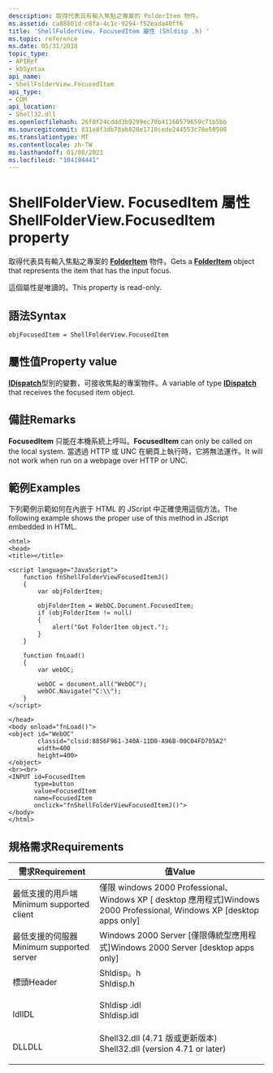 ```yaml
---
description: 取得代表具有輸入焦點之專案的 FolderItem 物件。
ms.assetid: ca88801d-c8fa-4c1c-9294-f52eada40ff6
title: 'ShellFolderView. FocusedItem 屬性 (Shldisp .h) '
ms.topic: reference
ms.date: 05/31/2018
topic_type:
- APIRef
- kbSyntax
api_name:
- ShellFolderView.FocusedItem
api_type:
- COM
api_location:
- Shell32.dll
ms.openlocfilehash: 26f0f24cddd3b9299ec70b41160579659c71b5bb
ms.sourcegitcommit: 831e8f3db78ab820e1710cede244553c70e50500
ms.translationtype: MT
ms.contentlocale: zh-TW
ms.lasthandoff: 01/08/2021
ms.locfileid: "104194441"
---
```

# <a name="shellfolderviewfocuseditem-property"></a><span data-ttu-id="19085-103">ShellFolderView. FocusedItem 屬性</span><span class="sxs-lookup"><span data-stu-id="19085-103">ShellFolderView.FocusedItem property</span></span>

<span data-ttu-id="19085-104">取得代表具有輸入焦點之專案的 [**FolderItem**](folderitem.md) 物件。</span><span class="sxs-lookup"><span data-stu-id="19085-104">Gets a [**FolderItem**](folderitem.md) object that represents the item that has the input focus.</span></span>

<span data-ttu-id="19085-105">這個屬性是唯讀的。</span><span class="sxs-lookup"><span data-stu-id="19085-105">This property is read-only.</span></span>

## <a name="syntax"></a><span data-ttu-id="19085-106">語法</span><span class="sxs-lookup"><span data-stu-id="19085-106">Syntax</span></span>


```JScript
objFocusedItem = ShellFolderView.FocusedItem
```



## <a name="property-value"></a><span data-ttu-id="19085-107">屬性值</span><span class="sxs-lookup"><span data-stu-id="19085-107">Property value</span></span>

<span data-ttu-id="19085-108">[**IDispatch**](/windows/win32/api/oaidl/nn-oaidl-idispatch)型別的變數，可接收焦點的專案物件。</span><span class="sxs-lookup"><span data-stu-id="19085-108">A variable of type [**IDispatch**](/windows/win32/api/oaidl/nn-oaidl-idispatch) that receives the focused item object.</span></span>

## <a name="remarks"></a><span data-ttu-id="19085-109">備註</span><span class="sxs-lookup"><span data-stu-id="19085-109">Remarks</span></span>

<span data-ttu-id="19085-110">**FocusedItem** 只能在本機系統上呼叫。</span><span class="sxs-lookup"><span data-stu-id="19085-110">**FocusedItem** can only be called on the local system.</span></span> <span data-ttu-id="19085-111">當透過 HTTP 或 UNC 在網頁上執行時，它將無法運作。</span><span class="sxs-lookup"><span data-stu-id="19085-111">It will not work when run on a webpage over HTTP or UNC.</span></span>

## <a name="examples"></a><span data-ttu-id="19085-112">範例</span><span class="sxs-lookup"><span data-stu-id="19085-112">Examples</span></span>

<span data-ttu-id="19085-113">下列範例示範如何在內嵌于 HTML 的 JScript 中正確使用這個方法。</span><span class="sxs-lookup"><span data-stu-id="19085-113">The following example shows the proper use of this method in JScript embedded in HTML.</span></span>


```JScript
<html>
<head>
<title></title>

<script language="JavaScript">
    function fnShellFolderViewFocusedItemJ()
    {
        var objFolderItem;
        
        objFolderItem = WebOC.Document.FocusedItem;
        if (objFolderItem != null)
        {
            alert("Got FolderItem object.");
        }
    }
    
    function fnLoad()
    {
        var webOC;
        
        webOC = document.all("WebOC");
        webOC.Navigate("C:\\");
    }
</script>

</head>
<body onload="fnLoad()">
<object id="WebOC"
        classid="clsid:8856F961-340A-11D0-A96B-00C04FD705A2"
        width=400
        height=400>
</object>
<br><br>
<INPUT id=FocusedItem 
       type=button 
       value=FocusedItem 
       name=FocusedItem 
       onclick="fnShellFolderViewFocusedItemJ()">
</body>
</html>
```



## <a name="requirements"></a><span data-ttu-id="19085-114">規格需求</span><span class="sxs-lookup"><span data-stu-id="19085-114">Requirements</span></span>



| <span data-ttu-id="19085-115">需求</span><span class="sxs-lookup"><span data-stu-id="19085-115">Requirement</span></span> | <span data-ttu-id="19085-116">值</span><span class="sxs-lookup"><span data-stu-id="19085-116">Value</span></span> |
|-------------------------------------|----------------------------------------------------------------------------------------------------------------|
| <span data-ttu-id="19085-117">最低支援的用戶端</span><span class="sxs-lookup"><span data-stu-id="19085-117">Minimum supported client</span></span><br/> | <span data-ttu-id="19085-118">僅限 windows 2000 Professional、Windows XP \[ desktop 應用程式\]</span><span class="sxs-lookup"><span data-stu-id="19085-118">Windows 2000 Professional, Windows XP \[desktop apps only\]</span></span><br/>                                         |
| <span data-ttu-id="19085-119">最低支援的伺服器</span><span class="sxs-lookup"><span data-stu-id="19085-119">Minimum supported server</span></span><br/> | <span data-ttu-id="19085-120">Windows 2000 Server \[僅限傳統型應用程式\]</span><span class="sxs-lookup"><span data-stu-id="19085-120">Windows 2000 Server \[desktop apps only\]</span></span><br/>                                                           |
| <span data-ttu-id="19085-121">標頭</span><span class="sxs-lookup"><span data-stu-id="19085-121">Header</span></span><br/>                   | <dl> <span data-ttu-id="19085-122"><dt>Shldisp。h</dt></span><span class="sxs-lookup"><span data-stu-id="19085-122"><dt>Shldisp.h</dt></span></span> </dl>                           |
| <span data-ttu-id="19085-123">Idl</span><span class="sxs-lookup"><span data-stu-id="19085-123">IDL</span></span><br/>                      | <dl> <span data-ttu-id="19085-124"><dt>Shldisp .idl</dt></span><span class="sxs-lookup"><span data-stu-id="19085-124"><dt>Shldisp.idl</dt></span></span> </dl>                         |
| <span data-ttu-id="19085-125">DLL</span><span class="sxs-lookup"><span data-stu-id="19085-125">DLL</span></span><br/>                      | <dl> <span data-ttu-id="19085-126"><dt>Shell32.dll (4.71 版或更新版本) </dt></span><span class="sxs-lookup"><span data-stu-id="19085-126"><dt>Shell32.dll (version 4.71 or later)</dt></span></span> </dl> |



 

 
